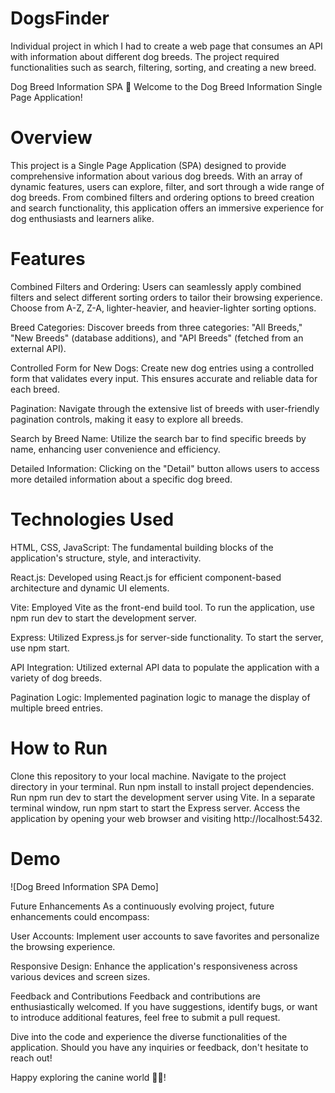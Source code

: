 # DogsFinder
Individual project in which I had to create a web page that consumes an API with information about different dog breeds. The project required functionalities such as search, filtering, sorting, and creating a new breed.

Dog Breed Information SPA 🐶
Welcome to the Dog Breed Information Single Page Application!

# Overview
This project is a Single Page Application (SPA) designed to provide comprehensive information about various dog breeds. With an array of dynamic features, users can explore, filter, and sort through a wide range of dog breeds. From combined filters and ordering options to breed creation and search functionality, this application offers an immersive experience for dog enthusiasts and learners alike.

# Features
Combined Filters and Ordering: Users can seamlessly apply combined filters and select different sorting orders to tailor their browsing experience. Choose from A-Z, Z-A, lighter-heavier, and heavier-lighter sorting options.

Breed Categories: Discover breeds from three categories: "All Breeds," "New Breeds" (database additions), and "API Breeds" (fetched from an external API).

Controlled Form for New Dogs: Create new dog entries using a controlled form that validates every input. This ensures accurate and reliable data for each breed.

Pagination: Navigate through the extensive list of breeds with user-friendly pagination controls, making it easy to explore all breeds.

Search by Breed Name: Utilize the search bar to find specific breeds by name, enhancing user convenience and efficiency.

Detailed Information: Clicking on the "Detail" button allows users to access more detailed information about a specific dog breed.

# Technologies Used
HTML, CSS, JavaScript: The fundamental building blocks of the application's structure, style, and interactivity.

React.js: Developed using React.js for efficient component-based architecture and dynamic UI elements.

Vite: Employed Vite as the front-end build tool. To run the application, use npm run dev to start the development server.

Express: Utilized Express.js for server-side functionality. To start the server, use npm start.

API Integration: Utilized external API data to populate the application with a variety of dog breeds.

Pagination Logic: Implemented pagination logic to manage the display of multiple breed entries.

# How to Run
Clone this repository to your local machine.
Navigate to the project directory in your terminal.
Run npm install to install project dependencies.
Run npm run dev to start the development server using Vite.
In a separate terminal window, run npm start to start the Express server.
Access the application by opening your web browser and visiting http://localhost:5432.
# Demo
![Dog Breed Information SPA Demo]

Future Enhancements
As a continuously evolving project, future enhancements could encompass:

User Accounts: Implement user accounts to save favorites and personalize the browsing experience.

Responsive Design: Enhance the application's responsiveness across various devices and screen sizes.

Feedback and Contributions
Feedback and contributions are enthusiastically welcomed. If you have suggestions, identify bugs, or want to introduce additional features, feel free to submit a pull request.

Dive into the code and experience the diverse functionalities of the application. Should you have any inquiries or feedback, don't hesitate to reach out!

Happy exploring the canine world 🐕‍🦺!
